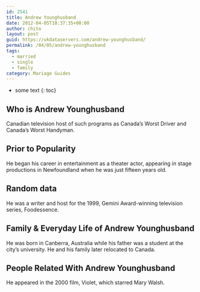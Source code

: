 ```yaml
---
id: 2541
title: Andrew Younghusband
date: 2012-04-05T18:37:35+00:00
author: chito
layout: post
guid: https://ukdataservers.com/andrew-younghusband/
permalink: /04/05/andrew-younghusband  
tags:
  - married
  - single
  - family
category: Mariage Guides
---
```


* some text
{: toc}


## Who is  Andrew Younghusband
                  
                  
                  
Canadian television host of such programs as Canada&#8217;s Worst Driver and Canada&#8217;s Worst Handyman.
                  
                
                
                
## Prior to Popularity 
                  
                  
                  
He began his career in entertainment as a theater actor, appearing in stage productions in Newfoundland when he was just fifteen years old.
                  
                
                
                
## Random data 
                  
                  
                  
He was a writer and host for the 1999, Gemini Award-winning television series, Foodessence.
                  
                
                
                
## Family & Everyday Life of Andrew Younghusband
                  
                  
                  
He was born in Canberra, Australia while his father was a student at the city&#8217;s university. He and his family later relocated to Canada.
                  
                
                
                
## People Related With  Andrew Younghusband
                  
                  
                  
He appeared in the 2000 film, Violet, which starred Mary Walsh.
                  
                
              
            
          
          
          
    
    
  
